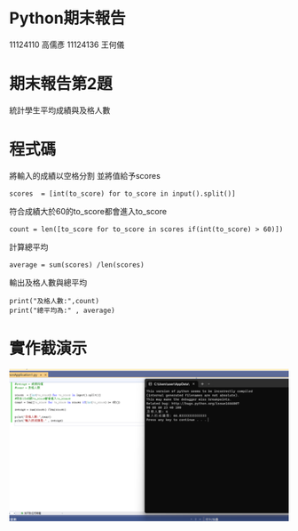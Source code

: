 # Python期末報告
11124110 高儒彥 11124136 王何儀
# 期末報告第2題
統計學生平均成績與及格人數
# 程式碼
將輸入的成績以空格分割
並將值給予scores
```
scores  = [int(to_score) for to_score in input().split()]
```
符合成績大於60的to_score都會進入to_score
```
count = len([to_score for to_score in scores if(int(to_score) > 60)])
```
計算總平均
```
average = sum(scores) /len(scores)
```
輸出及格人數與總平均
```
print("及格人數:",count)
print("總平均為:" , average)
```
# 實作截演示
![image](https://github.com/KaoRuYan/report3/blob/main/score.png)
